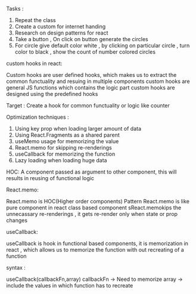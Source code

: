 
Tasks :
1. Repeat the class
2. Create a custom for internet handing 
3. Research on design patterns for react
4. Take a button , On click on button generate the circles
5. For circle give default color white , by clicking on particular circle , turn color to black , show the count of number colored circles



custom hooks in react:

Custom hooks are user defined hooks, which makes us to extract the common functuality
and resuing in multiple components
custom hooks are general JS functions which contains the logic part
custom hooks are designed using the predefined hooks


Target :
Create a hook for common functuality or logic like 
counter









Optimization techniques :

1. Using key prop when loading larger amount of data
2. Using React.Fragments as a shared parent
3. useMemo usage for memorizing the value
4. React.memo for skipping re-renderings
5. useCallback for memorizing the function
6. Lazy loading when loading huge data




HOC:
A component passed as argument to other component, this will results in reusing of
functional logic


React.memo:

React.memo is HOC(Higher order components) Pattern 
React.memo is like pure component in react class based component
 sReact.memokips the unnecassary re-renderings , it gets re-render only when state 
or prop changes









useCallback:

useCallback is hook in functional based components,
it is memorization in react , which allows us to memorize the function with out 
recreating of a function


syntax :

useCallback(callbackFn,array)
callbackFn -> Need to memorize 
array -> include the values in which function has to recreate 

